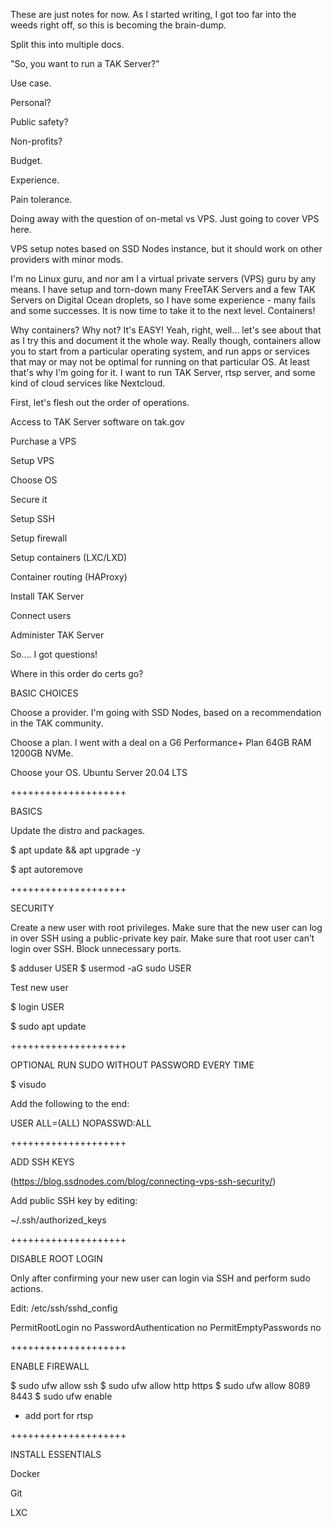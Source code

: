 These are just notes for now.  As I started writing, I got too far into the weeds right off, so this is becoming the brain-dump.

Split this into multiple docs.

"So, you want to run a TAK Server?"

Use case.

  Personal?
  
  Public safety?
  
  Non-profits?
  
Budget.

Experience.

Pain tolerance.



Doing away with the question of on-metal vs VPS.  Just going to cover VPS here.

VPS setup notes based on SSD Nodes instance, but it should work on other providers with minor mods.

I'm no Linux guru, and nor am I a virtual private servers (VPS) guru by any means.  I have setup and torn-down many FreeTAK Servers and a few TAK Servers on Digital Ocean droplets, so I have some experience - many fails and some successes.  It is now time to take it to the next level.  Containers!

Why containers?
Why not?  It's EASY!  Yeah, right, well... let's see about that as I try this and document it the whole way.
Really though, containers allow you to start from a particular operating system, and run apps or services that may or may not be optimal for running on that particular OS.  At least that's why I'm going for it.  I want to run TAK Server, rtsp server, and some kind of cloud services like Nextcloud. 


First, let's flesh out the order of operations.

Access to TAK Server software on tak.gov

Purchase a VPS

Setup VPS

  Choose OS
  
  Secure it
  
  Setup SSH
  
  Setup firewall
  
  Setup containers (LXC/LXD)
  
  Container routing (HAProxy)
  
Install TAK Server

Connect users

Administer TAK Server



So.... I got questions!


Where in this order do certs go?











BASIC CHOICES

Choose a provider.  I'm going with SSD Nodes, based on a recommendation in the TAK community.

Choose a plan.      I went with a deal on a G6 Performance+ Plan 64GB RAM 1200GB NVMe.

Choose your OS.     Ubuntu Server 20.04 LTS



++++++++++++++++++++

BASICS

Update the distro and packages.

$ apt update && apt upgrade -y

$ apt autoremove

++++++++++++++++++++

SECURITY

Create a new user with root privileges.
Make sure that the new user can log in over SSH using a public-private key pair.
Make sure that root user can’t login over SSH.
Block unnecessary ports.

$ adduser USER
$ usermod -aG sudo USER

Test new user

$ login USER

$ sudo apt update

++++++++++++++++++++

OPTIONAL RUN SUDO WITHOUT PASSWORD EVERY TIME

$ visudo

Add the following to the end:

USER ALL=(ALL) NOPASSWD:ALL

++++++++++++++++++++

ADD SSH KEYS

(https://blog.ssdnodes.com/blog/connecting-vps-ssh-security/)

Add public SSH key by editing:

~/.ssh/authorized_keys

++++++++++++++++++++

DISABLE ROOT LOGIN

Only after confirming your new user can login via SSH and perform sudo actions.

Edit:  /etc/ssh/sshd_config

PermitRootLogin no
PasswordAuthentication no
PermitEmptyPasswords no

++++++++++++++++++++

ENABLE FIREWALL

$ sudo ufw allow ssh
$ sudo ufw allow http https
$ sudo ufw allow 8089 8443
$ sudo ufw enable

* add port for rtsp

++++++++++++++++++++

INSTALL ESSENTIALS

Docker

Git

LXC
